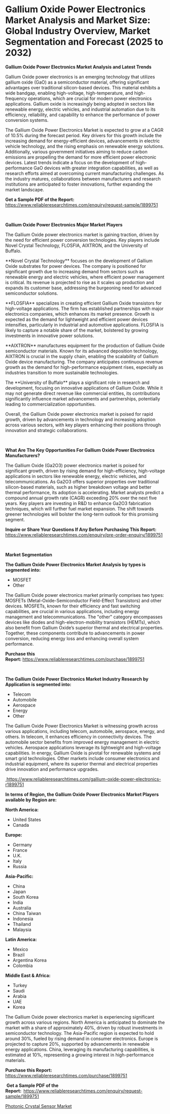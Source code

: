 <p><h1>Gallium Oxide Power Electronics Market Analysis and Market Size: Global Industry Overview, Market Segmentation and Forecast (2025 to 2032)</h1></p><p><strong>Gallium Oxide Power Electronics Market Analysis and Latest Trends</strong></p>
<p><p>Gallium Oxide power electronics is an emerging technology that utilizes gallium oxide (GaO) as a semiconductor material, offering significant advantages over traditional silicon-based devices. This material exhibits a wide bandgap, enabling high-voltage, high-temperature, and high-frequency operations, which are crucial for modern power electronics applications. Gallium oxide is increasingly being adopted in sectors like renewable energy, electric vehicles, and industrial automation due to its efficiency, reliability, and capability to enhance the performance of power conversion systems.</p><p>The Gallium Oxide Power Electronics Market is expected to grow at a CAGR of 10.5% during the forecast period. Key drivers for this growth include the increasing demand for energy-efficient devices, advancements in electric vehicle technology, and the rising emphasis on renewable energy solutions. Additionally, various government initiatives aiming to reduce carbon emissions are propelling the demand for more efficient power electronic devices. Latest trends indicate a focus on the development of high-performance GaO devices with greater integration capabilities, as well as research efforts aimed at overcoming current manufacturing challenges. As the industry matures, collaborations between manufacturers and research institutions are anticipated to foster innovations, further expanding the market landscape.</p></p>
<p><strong>Get a Sample PDF of the Report:&nbsp;</strong> <a href="https://www.reliableresearchtimes.com/enquiry/request-sample/1899751?utm_campaign=2931&utm_medium=2&utm_source=Github&utm_content=ia&utm_term=06042025&utm_id=gallium-oxide-power-electronics">https://www.reliableresearchtimes.com/enquiry/request-sample/1899751</a></p>
<p>&nbsp;</p>
<p><strong>Gallium Oxide Power Electronics Major Market Players</strong></p>
<p><p>The Gallium Oxide power electronics market is gaining traction, driven by the need for efficient power conversion technologies. Key players include Novel Crystal Technology, FLOSFIA, AIXTRON, and the University of Buffalo. </p><p>**Novel Crystal Technology** focuses on the development of Gallium Oxide substrates for power devices. The company is positioned for significant growth due to increasing demand from sectors such as renewable energy and electric vehicles, where efficient power management is critical. Its revenue is projected to rise as it scales up production and expands its customer base, addressing the burgeoning need for advanced semiconductor solutions.</p><p>**FLOSFIA** specializes in creating efficient Gallium Oxide transistors for high-voltage applications. The firm has established partnerships with major electronics companies, which enhances its market presence. Growth is expected as the demand for lightweight and efficient power devices intensifies, particularly in industrial and automotive applications. FLOSFIA is likely to capture a notable share of the market, bolstered by growing investments in innovative power solutions.</p><p>**AIXTRON** manufactures equipment for the production of Gallium Oxide semiconductor materials. Known for its advanced deposition technology, AIXTRON is crucial in the supply chain, enabling the scalability of Gallium Oxide device manufacturing. The company anticipates continuous revenue growth as the demand for high-performance equipment rises, especially as industries transition to more sustainable technologies.</p><p>The **University of Buffalo** plays a significant role in research and development, focusing on innovative applications of Gallium Oxide. While it may not generate direct revenue like commercial entities, its contributions significantly influence market advancements and partnerships, potentially leading to commercialization opportunities.</p><p>Overall, the Gallium Oxide power electronics market is poised for rapid growth, driven by advancements in technology and increasing adoption across various sectors, with key players enhancing their positions through innovation and strategic collaborations.</p></p>
<p>&nbsp;</p>
<p><strong>What Are The Key Opportunities For Gallium Oxide Power Electronics Manufacturers?</strong></p>
<p><p>The Gallium Oxide (Ga2O3) power electronics market is poised for significant growth, driven by rising demand for high-efficiency, high-voltage applications in sectors like renewable energy, electric vehicles, and telecommunications. As Ga2O3 offers superior properties over traditional silicon-based materials, such as higher breakdown voltage and better thermal performance, its adoption is accelerating. Market analysts predict a compound annual growth rate (CAGR) exceeding 20% over the next five years. Key players are investing in R&D to enhance Ga2O3 fabrication techniques, which will further fuel market expansion. The shift towards greener technologies will bolster the long-term outlook for this promising segment.</p></p>
<p><strong>Inquire or Share Your Questions If Any Before Purchasing This Report:</strong> <a href="https://www.reliableresearchtimes.com/enquiry/pre-order-enquiry/1899751?utm_campaign=2931&utm_medium=2&utm_source=Github&utm_content=ia&utm_term=06042025&utm_id=gallium-oxide-power-electronics">https://www.reliableresearchtimes.com/enquiry/pre-order-enquiry/1899751</a></p>
<p>&nbsp;</p>
<p><strong>Market Segmentation</strong></p>
<p><strong>The Gallium Oxide Power Electronics Market Analysis by types is segmented into:</strong></p>
<p><ul><li>MOSFET</li><li>Other</li></ul></p>
<p><p>The Gallium Oxide power electronics market primarily comprises two types: MOSFETs (Metal-Oxide-Semiconductor Field-Effect Transistors) and other devices. MOSFETs, known for their efficiency and fast switching capabilities, are crucial in various applications, including energy management and telecommunications. The "other" category encompasses devices like diodes and high-electron-mobility transistors (HEMTs), which also benefit from Gallium Oxide’s superior thermal and electrical properties. Together, these components contribute to advancements in power conversion, reducing energy loss and enhancing overall system performance.</p></p>
<p><strong>Purchase this Report:&nbsp;</strong><a href="https://www.reliableresearchtimes.com/purchase/1899751?utm_campaign=2931&utm_medium=2&utm_source=Github&utm_content=ia&utm_term=06042025&utm_id=gallium-oxide-power-electronics">https://www.reliableresearchtimes.com/purchase/1899751</a></p>
<p>&nbsp;</p>
<p><strong>The Gallium Oxide Power Electronics Market Industry Research by Application is segmented into:</strong></p>
<p><ul><li>Telecom</li><li>Automobile</li><li>Aerospace</li><li>Energy</li><li>Other</li></ul></p>
<p><p>The Gallium Oxide Power Electronics Market is witnessing growth across various applications, including telecom, automobile, aerospace, energy, and others. In telecom, it enhances efficiency in connectivity devices. The automobile sector benefits from improved energy management in electric vehicles. Aerospace applications leverage its lightweight and high-voltage capabilities. In energy, Gallium Oxide is pivotal for renewable systems and smart grid technologies. Other markets include consumer electronics and industrial equipment, where its superior thermal and electrical properties drive innovation and performance upgrades.</p></p>
<p><a href="https://www.reliableresearchtimes.com/gallium-oxide-power-electronics-r1899751?utm_campaign=2931&utm_medium=2&utm_source=Github&utm_content=ia&utm_term=06042025&utm_id=gallium-oxide-power-electronics">&nbsp;https://www.reliableresearchtimes.com/gallium-oxide-power-electronics-r1899751</a></p>
<p><strong>In terms of Region, the Gallium Oxide Power Electronics Market Players available by Region are:</strong></p>
<p>
    <p> <strong> North America: </strong>
        <ul>
            <li>United States</li>
            <li>Canada</li>
        </ul>
        </p> 
    <p> <strong> Europe: </strong>
        <ul>
            <li>Germany</li>
            <li>France</li>
            <li>U.K.</li>
            <li>Italy</li>
            <li>Russia</li>
        </ul>
        </p> 
    <p> <strong> Asia-Pacific: </strong>
        <ul>
            <li>China</li>
            <li>Japan</li>
            <li>South Korea</li>
            <li>India</li>
            <li>Australia</li>
            <li>China Taiwan</li>
            <li>Indonesia</li>
            <li>Thailand</li>
            <li>Malaysia</li>
        </ul>
        </p> 
    <p> <strong> Latin America: </strong>
        <ul>
            <li>Mexico</li>
            <li>Brazil</li>
            <li>Argentina Korea</li>
            <li>Colombia</li>
        </ul>
        </p> 
    <p> <strong> Middle East & Africa: </strong>
        <ul>
            <li>Turkey</li>
            <li>Saudi</li>
            <li>Arabia</li>
            <li>UAE</li>
            <li>Korea</li>
        </ul>
    </p>
    </p>
<p><p>The Gallium Oxide power electronics market is experiencing significant growth across various regions. North America is anticipated to dominate the market with a share of approximately 40%, driven by robust investments in semiconductor technology. The Asia-Pacific region is expected to hold around 30%, fueled by rising demand in consumer electronics. Europe is projected to capture 20%, supported by advancements in renewable energy applications. China, leveraging its manufacturing capabilities, is estimated at 10%, representing a growing interest in high-performance materials.</p></p>
<p><strong>Purchase this Report: </strong><a href="https://www.reliableresearchtimes.com/purchase/1899751?utm_campaign=2931&utm_medium=2&utm_source=Github&utm_content=ia&utm_term=06042025&utm_id=gallium-oxide-power-electronics">https://www.reliableresearchtimes.com/purchase/1899751</a></p>
<p>&nbsp;<strong>Get a Sample PDF of the Report:&nbsp;&nbsp;</strong><a href="https://www.reliableresearchtimes.com/enquiry/request-sample/1899751?utm_campaign=2931&utm_medium=2&utm_source=Github&utm_content=ia&utm_term=06042025&utm_id=gallium-oxide-power-electronics">https://www.reliableresearchtimes.com/enquiry/request-sample/1899751</a></p>
<p><strong></strong></p>
<p><p><a href="https://github.com/dailyspunj47/Market-Research-Report-List-1/blob/main/photonic-crystal-sensor-market.md?utm_campaign=2931&utm_medium=2&utm_source=Github&utm_content=ia&utm_term=06042025&utm_id=gallium-oxide-power-electronics">Photonic Crystal Sensor Market</a></p></p>